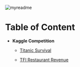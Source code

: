 ![myreadme](https://user-images.githubusercontent.com/70707092/95544092-d0b72880-09bf-11eb-90f7-bdca493307f7.png)

# Table of Content

- **Kaggle Competition**

    - [Titanic Survival](https://github.com/mareksturek/kaggle-competition/blob/main/notebooks/01_titanic_survival.ipynb)

    - [TFI Restaurant Revenue](https://github.com/mareksturek/kaggle-competition/blob/main/notebooks/02_tfi_restaurant_revenue.R)


